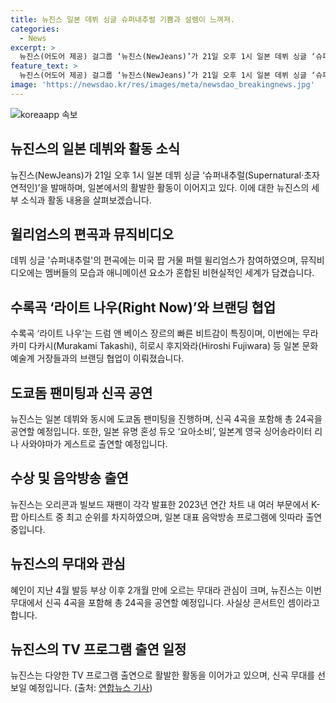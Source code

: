 ```yaml
---
title: 뉴진스 일본 데뷔 싱글 슈퍼내추럴 기쁨과 설렘이 느껴져.
categories:
  - News
excerpt: >
  뉴진스(어도어 제공) 걸그룹 ‘뉴진스(NewJeans)’가 21일 오후 1시 일본 데뷔 싱글 ‘슈퍼내추럴(Supernatural)’을 발매했다. 타이틀곡은 미국 팝 거물 퍼렐 윌리엄스가 편곡에 참여해 화제다. 멤버들은 곡을 통해 강렬한 사운드와 눈길을 사로잡는 안무로 관객들에게 화제를 선보일 예정이다. 일본 데뷔와 동시에 도쿄돔 팬미팅도 진행되는데, 전 회차 티켓이 매진되며 관심이 집중되고 있다. 혜인이 발등 부상 후 2개월 만에 무대에 올라가는 점도 이목을 끈다.새로운 무대로 뉴진스가 계속해서 화제를 모으고 있다.
feature_text: >
  뉴진스(어도어 제공) 걸그룹 ‘뉴진스(NewJeans)’가 21일 오후 1시 일본 데뷔 싱글 ‘슈퍼내추럴(Supernatural)’을 발매했다. 타이틀곡은 미국 팝 거물 퍼렐 윌리엄스가 편곡에 참여해 화제다. 멤버들은 곡을 통해 강렬한 사운드와 눈길을 사로잡는 안무로 관객들에게 화제를 선보일 예정이다. 일본 데뷔와 동시에 도쿄돔 팬미팅도 진행되는데, 전 회차 티켓이 매진되며 관심이 집중되고 있다. 혜인이 발등 부상 후 2개월 만에 무대에 올라가는 점도 이목을 끈다.새로운 무대로 뉴진스가 계속해서 화제를 모으고 있다.
image: 'https://newsdao.kr/res/images/meta/newsdao_breakingnews.jpg'
---
```


<p><img src="https://newsdao.kr/res/images/meta/newsdao_breakingnews.jpg" alt="koreaapp 속보" /></p>

<h2 data-ke-size="size26">뉴진스의 일본 데뷔와 활동 소식</h2>

<p data-ke-size="size16">뉴진스(NewJeans)가 21일 오후 1시 일본 데뷔 싱글 ‘슈퍼내추럴(Supernatural·초자연적인)’을 발매하며, 일본에서의 활발한 활동이 이어지고 있다. 이에 대한 뉴진스의 세부 소식과 활동 내용을 살펴보겠습니다.</p>

<h2 data-ke-size="size26">윌리엄스의 편곡과 뮤직비디오</h2>

<p data-ke-size="size16">데뷔 싱글 '슈퍼내추럴'의 편곡에는 미국 팝 거물 퍼렐 윌리엄스가 참여하였으며, 뮤직비디오에는 멤버들의 모습과 애니메이션 요소가 혼합된 비현실적인 세계가 담겼습니다.</p>

<h2 data-ke-size="size26">수록곡 ‘라이트 나우(Right Now)’와 브랜딩 협업</h2>

<p data-ke-size="size16">수록곡 ‘라이트 나우’는 드럼 앤 베이스 장르의 빠른 비트감이 특징이며, 이번에는 무라카미 다카시(Murakami Takashi), 히로시 후지와라(Hiroshi Fujiwara) 등 일본 문화예술계 거장들과의 브랜딩 협업이 이뤄졌습니다.</p>

<h2 data-ke-size="size26">도쿄돔 팬미팅과 신곡 공연</h2>

<p data-ke-size="size16">뉴진스는 일본 데뷔와 동시에 도쿄돔 팬미팅을 진행하며, 신곡 4곡을 포함해 총 24곡을 공연할 예정입니다. 또한, 일본 유명 혼성 듀오 ‘요아소비’, 일본계 영국 싱어송라이터 리나 사와야마가 게스트로 출연할 예정입니다.</p>

<h2 data-ke-size="size26">수상 및 음악방송 출연</h2>

<p data-ke-size="size16">뉴진스는 오리콘과 빌보드 재팬이 각각 발표한 2023년 연간 차트 내 여러 부문에서 K-팝 아티스트 중 최고 순위를 차지하였으며, 일본 대표 음악방송 프로그램에 잇따라 출연 중입니다.</p>

<h2 data-ke-size="size26">뉴진스의 무대와 관심</h2>

<p data-ke-size="size16">혜인이 지난 4월 발등 부상 이후 2개월 만에 오르는 무대라 관심이 크며, 뉴진스는 이번 무대에서 신곡 4곡을 포함해 총 24곡을 공연할 예정입니다. 사실상 콘서트인 셈이라고 합니다.</p>

<h2 data-ke-size="size26">뉴진스의 TV 프로그램 출연 일정</h2>

<p data-ke-size="size16">뉴진스는 다양한 TV 프로그램 출연으로 활발한 활동을 이어가고 있으며, 신곡 무대를 선보일 예정입니다. (출처: <a href="https://www.yna.co.kr/view/AKR20230623141700005" target="_blank">연합뉴스 기사</a>)</p>

